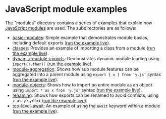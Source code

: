 # JavaScript module examples
The "modules" directory contains a series of examples that explain how [JavaScript modules](https://developer.mozilla.org/en-US/docs/Web/JavaScript/Guide/Modules) are used. The subdirectories are as follows:

* [basic-modules](basic-modules): Simple example that demonstrates module basics, including default exports ([run the example live](http://mdn.github.io/js-examples/module-examples/basic-modules)).
* [classes](classes): Provides an example of importing a class from a module ([run the example live](http://mdn.github.io/js-examples/module-examples/classes)).
* [dynamic-module-imports](dynamic-module-imports): Demonstrates dynamic module loading using `import().then()` ([run the example live](http://mdn.github.io/js-examples/module-examples/dynamic-module-imports)).
* [module-aggregation](module-aggregation): Shows how sub module features can be aggregated into a parent module using `export { x } from 'y.js'` syntax ([run the example live](http://mdn.github.io/js-examples/module-examples/module-aggregation)).
* [module-objects](module-objects): Shows how to import an entire module as an object using `import * as x from 'y.js'` syntax ([run the example live](http://mdn.github.io/js-examples/module-examples/module-objects)).
* [renaming](renaming): Shows how exports can be renamed to avoid conflicts, using `x as y` syntax ([run the example live](http://mdn.github.io/js-examples/module-examples/renaming)).
* [top-level-await](top-level-await): An example of using the `await` keyword within a module ([run the example live](http://mdn.github.io/js-examples/module-examples/top-level-await)).

